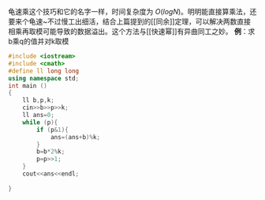 龟速乘这个技巧和它的名字一样，时间复杂度为 $O(logN)$。明明能直接算乘法，还要来个龟速~不过慢工出细活，结合上篇提到的[[同余]]定理，可以解决两数直接相乘再取模可能导致的数据溢出。这个方法与[[快速幂]]有异曲同工之妙。
**例**：求b乘q的值并对k取模
```cpp
#include <iostream>
#include <cmath>
#define ll long long 
using namespace std;
int main ()
{
	ll b,p,k;
	cin>>b>>p>>k;
	ll ans=0;
	while (p){
		if (p&1){
			ans=(ans+b)%k;
		}
		b=b*2%k;
		p=p>>1;
	}
	cout<<ans<<endl;
	
}
```
